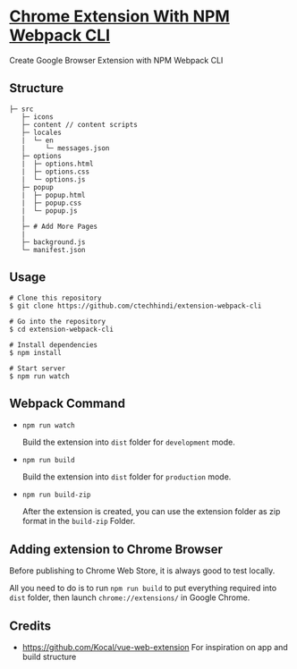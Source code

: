 # [Chrome Extension With NPM Webpack CLI](https://github.com/ctechhindi/extension-webpack-cli)

Create Google Browser Extension with NPM Webpack CLI

## Structure

```
├─ src
   ├─ icons
   ├─ content // content scripts
   ├─ locales
   |  └─ en
   |     └─ messages.json
   ├─ options
   |  ├─ options.html
   |  ├─ options.css
   |  └─ options.js
   ├─ popup
   |  ├─ popup.html
   |  ├─ popup.css
   |  └─ popup.js
   |
   ├─ # Add More Pages
   |
   ├─ background.js
   └─ manifest.json
```

## Usage

```
# Clone this repository
$ git clone https://github.com/ctechhindi/extension-webpack-cli

# Go into the repository
$ cd extension-webpack-cli

# Install dependencies
$ npm install

# Start server
$ npm run watch
```

## Webpack Command

* `npm run watch`

  Build the extension into `dist` folder for `development` mode.

* `npm run build`

  Build the extension into `dist` folder for `production` mode.

* `npm run build-zip`

  After the extension is created, you can use the extension folder as zip format in the `build-zip` Folder.

## Adding extension to Chrome Browser

Before publishing to Chrome Web Store, it is always good to test locally.

All you need to do is to run `npm run build` to put everything required into `dist` folder, then launch `chrome://extensions/` in Google Chrome.


## Credits

* https://github.com/Kocal/vue-web-extension For inspiration on app and build structure
